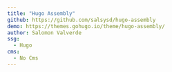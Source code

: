 ```yaml
---
title: "Hugo Assembly"
github: https://github.com/salsysd/hugo-assembly
demo: https://themes.gohugo.io/theme/hugo-assembly/
author: Salomon Valverde
ssg:
  - Hugo
cms:
  - No Cms
---
```

